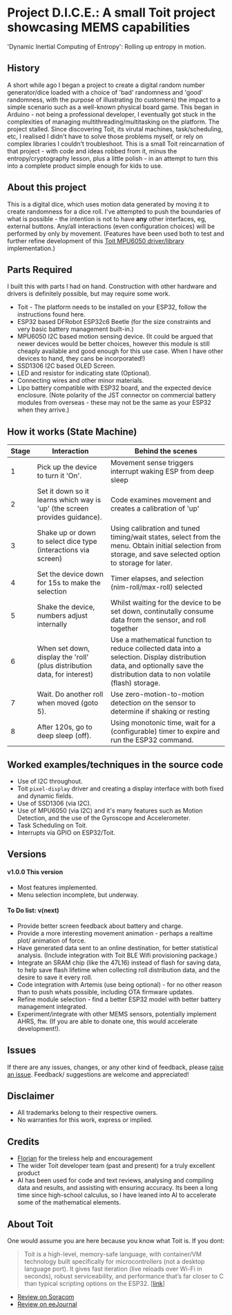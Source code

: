 # Project D.I.C.E.: A small Toit project showcasing MEMS capabilities
'Dynamic Inertial Computing of Entropy': Rolling up entropy in motion.

## History
A short while ago I began a project to create a digital random number 
generator/dice loaded with a choice of 'bad' randomness and 'good' 
randomness, with the purpose of illustrating (to customers) the impact 
to a simple scenario such as a well-known physical board game.  This began 
in Arduino - not being a professional developer, I eventually got stuck
in the complexities of managing multithreading/multitasking on the platform.
The project stalled.  Since discovering Toit, its virutal machines, 
task/scheduling, etc, I realised I didn't have to solve those problems 
myself, or rely on complex libraries I couldn't troubleshoot.  This is
a small Toit reincarnation of that project - with code and ideas robbed
from it, minus the entropy/cryptography lesson, plus a little polish -
in an attempt to turn this into a complete product simple enough for
kids to use.

## About this project
This is a digital dice, which uses motion data generated by moving it 
to create randomness for a dice roll. I've attempted to push the 
boundaries of what is possible - the intention is not to have **any** 
other interfaces, eg, external buttons.  Any/all interactions (even
configuration choices) will be performed by only by movement.  (Features
have been used both to test and further refine development of this
[Toit MPU6050 driver/library](https://www.github.com/milkmansson/toit-mpu6050)
implementation.)

## Parts Required
I built this with parts I had on hand.  Construction with other hardware
and drivers is definitely possible, but may require some work.
- Toit - The platform needs to be installed on your ESP32, follow the
  instructions found here.
- ESP32 based DFRobot ESP32c6 Beetle (for the size constraints and very
  basic battery management built-in.)
- MPU6050 I2C based motion sensing device.  (It could be argued that
  newer devices would be better choices, however this module is still
  cheaply available and good enough for this use case.  When I have other
  devices to hand, they cans be incorporated!) 
- SSD1306 I2C based OLED Screen.
- LED and resistor for indicating state (Optional).
- Connecting wires and other minor materials.
- Lipo battery compatible with ESP32 board, and the expected device
  enclosure.  (Note polarity of the JST connector on commercial battery
  modules from overseas - these may not be the same as your ESP32 when
  they arrive.)

## How it works (State Machine)
| Stage | Interaction | Behind the scenes |
| - | - | - |
| 1 | Pick up the device to turn it 'On'. | Movement sense triggers interrupt waking ESP from deep sleep |
| 2 | Set it down so it learns which way is 'up' (the screen provides guidance). | Code examines movement and creates a calibration of 'up' |
| 3 | Shake up or down to select dice type (interactions via screen) | Using calibration and tuned timing/wait states, select from the menu. Obtain initial selection from storage, and save selected option to storage for later. |
| 4 | Set the device down for 15s to make the selection | Timer elapses, and selection (nim-roll/max-roll) selected |
| 5 | Shake the device, numbers adjust internally | Whilst waiting for the device to be set down, continutally consume data from the sensor, and roll together |
| 6 | When set down, display the 'roll' (plus distribution data, for interest) | Use a mathematical function to reduce collected data into a selection.  Display distribution data, and optionally save the distribution data to non volatile (flash) storage. |
| 7 | Wait.  Do another roll when moved (goto 5). | Use zero-motion-to-motion detection on the sensor to determine if shaking or resting |
| 8 | After 120s, go to deep sleep (off).  | Using monotonic time, wait for a (configurable) timer to expire and run the ESP32 command. |

## Worked examples/techniques in the source code
- Use of I2C throughout.
- Toit `pixel-display` driver and creating a display interface with both
  fixed and dynamic fields.
- Use of SSD1306 (via I2C).
- Use of MPU6050 (via I2C) and it's many features such as Motion Detection,
  and the use of the Gyroscope and Accelerometer.
- Task Scheduling on Toit.
- Interrupts via GPIO on ESP32/Toit.

## Versions

#### v1.0.0 This version
- Most features implemented.
- Menu selection incomplete, but underway.

#### To Do list: v(next)
- Provide better screen feedback about battery and charge.
- Provide a more interesting movement animation - perhaps a realtime plot/
  animation of force.
- Have generated data sent to an online destination, for better statistical
  analysis.  (Include integration with Toit BLE Wifi provisioning package.)
- Integrate an SRAM chip (like the 47L16) instead of flash for saving data, to
  help save flash lifetime when collecting roll distribution data, and the
  desire to save it every roll.
- Code integration with Artemis (use being optional) - for no other reason
  than to push whats possible, including OTA firmware updates.
- Refine module selection - find a better ESP32 model with better battery
  management integrated.
- Experiment/integrate with other MEMS sensors, potentially implement AHRS, ftw.
  (If you are able to donate one, this would accelerate development!).

## Issues
If there are any issues, changes, or any other kind of feedback, please
[raise an issue](https://github.com/milkmansson/project-dice/issues). Feedback/
suggestions are welcome and appreciated!

## Disclaimer
- All trademarks belong to their respective owners.
- No warranties for this work, express or implied.

## Credits
- [Florian](https://github.com/floitsch) for the tireless help and encouragement
- The wider Toit developer team (past and present) for a truly excellent product
- AI has been used for code and text reviews, analysing and compiling data and
  results, and assisting with ensuring accuracy.  Its been a long time since
  high-school calculus, so I have leaned into AI to accelerate some of the
  mathematical elements. 

## About Toit
One would assume you are here because you know what Toit is.  If you dont:
> Toit is a high-level, memory-safe language, with container/VM technology built
> specifically for microcontrollers (not a desktop language port). It gives fast
> iteration (live reloads over Wi-Fi in seconds), robust serviceability, and
> performance that’s far closer to C than typical scripting options on the
> ESP32. [[link](https://toitlang.org/)]
- [Review on Soracom](https://soracom.io/blog/internet-of-microcontrollers-made-easy-with-toit-x-soracom/)
- [Review on eeJournal](https://www.eejournal.com/article/its-time-to-get-toit)

